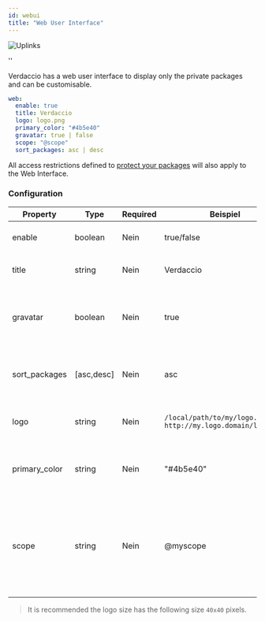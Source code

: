 ```yaml
---
id: webui
title: "Web User Interface"
---
```


![Uplinks](https://user-images.githubusercontent.com/558752/52916111-fa4ba980-32db-11e9-8a64-f4e06eb920b3.png)

<div id="codefund">''</div>

Verdaccio has a web user interface to display only the private packages and can be customisable.

```yaml
web:
  enable: true
  title: Verdaccio
  logo: logo.png
  primary_color: "#4b5e40"
  gravatar: true | false
  scope: "@scope"
  sort_packages: asc | desc
```

All access restrictions defined to [protect your packages](protect-your-dependencies.md) will also apply to the Web Interface.

### Configuration

| Property      | Type       | Required | Beispiel                                                      | Support    | Beschreibung                                                                                                             |
| ------------- | ---------- | -------- | ------------------------------------------------------------- | ---------- | ------------------------------------------------------------------------------------------------------------------------ |
| enable        | boolean    | Nein     | true/false                                                    | all        | allow to display the web interface                                                                                       |
| title         | string     | Nein     | Verdaccio                                                     | all        | HTML head title description                                                                                              |
| gravatar      | boolean    | Nein     | true                                                          | `>v4`   | Gravatars will be generated under the hood if this property is enabled                                                   |
| sort_packages | [asc,desc] | Nein     | asc                                                           | `>v4`   | By default private packages are sorted by ascending                                                                      |
| logo          | string     | Nein     | `/local/path/to/my/logo.png` `http://my.logo.domain/logo.png` | all        | a URI where logo is located (header logo)                                                                                |
| primary_color | string     | Nein     | "#4b5e40"                                                     | `>4`    | The primary color to use throughout the UI (header, etc)                                                                 |
| scope         | string     | Nein     | @myscope                                                      | `>v3.x` | If you're using this registry for a specific module scope, specify that scope to set it in the webui instructions header |

> It is recommended the logo size has the following size `40x40` pixels.